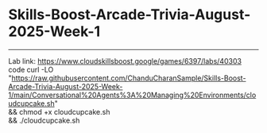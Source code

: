 # Skills-Boost-Arcade-Trivia-August-2025-Week-1

---

Lab link: https://www.cloudskillsboost.google/games/6397/labs/40303
code 
curl -LO "https://raw.githubusercontent.com/ChanduCharanSample/Skills-Boost-Arcade-Trivia-August-2025-Week-1/main/Conversational%20Agents%3A%20Managing%20Environments/cloudcupcake.sh" \
&& chmod +x cloudcupcake.sh \
&& ./cloudcupcake.sh
